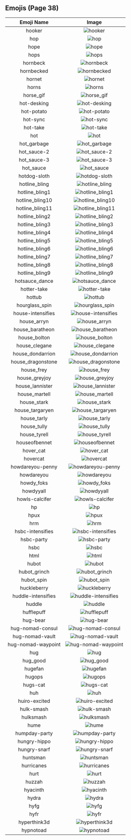 
  ## Emojis (Page 38)
  |Emoji Name|Image|
  | :-: | :-: |
  |hooker| ![hooker](/output/hooker.png)|
  |hop| ![hop](/output/hop.gif)|
  |hope| ![hope](/output/hope.jpg)|
  |hops| ![hops](/output/hops.png)|
  |hornbeck| ![hornbeck](/output/hornbeck.png)|
  |hornbecked| ![hornbecked](/output/hornbecked.png)|
  |hornet| ![hornet](/output/hornet.png)|
  |horns| ![horns](/output/horns.png)|
  |horse_gif| ![horse_gif](/output/horse_gif.gif)|
  |hot-desking| ![hot-desking](/output/hot-desking.png)|
  |hot-potato| ![hot-potato](/output/hot-potato.gif)|
  |hot-sync| ![hot-sync](/output/hot-sync.gif)|
  |hot-take| ![hot-take](/output/hot-take.png)|
  |hot| ![hot](/output/hot.png)|
  |hot_garbage| ![hot_garbage](/output/hot_garbage.png)|
  |hot_sauce-2| ![hot_sauce-2](/output/hot_sauce-2.png)|
  |hot_sauce-3| ![hot_sauce-3](/output/hot_sauce-3.png)|
  |hot_sauce| ![hot_sauce](/output/hot_sauce.png)|
  |hotdog-sloth| ![hotdog-sloth](/output/hotdog-sloth.png)|
  |hotline_bling| ![hotline_bling](/output/hotline_bling.gif)|
  |hotline_bling1| ![hotline_bling1](/output/hotline_bling1.jpg)|
  |hotline_bling10| ![hotline_bling10](/output/hotline_bling10.jpg)|
  |hotline_bling11| ![hotline_bling11](/output/hotline_bling11.jpg)|
  |hotline_bling2| ![hotline_bling2](/output/hotline_bling2.jpg)|
  |hotline_bling3| ![hotline_bling3](/output/hotline_bling3.jpg)|
  |hotline_bling4| ![hotline_bling4](/output/hotline_bling4.jpg)|
  |hotline_bling5| ![hotline_bling5](/output/hotline_bling5.jpg)|
  |hotline_bling6| ![hotline_bling6](/output/hotline_bling6.jpg)|
  |hotline_bling7| ![hotline_bling7](/output/hotline_bling7.jpg)|
  |hotline_bling8| ![hotline_bling8](/output/hotline_bling8.jpg)|
  |hotline_bling9| ![hotline_bling9](/output/hotline_bling9.jpg)|
  |hotsauce_dance| ![hotsauce_dance](/output/hotsauce_dance.gif)|
  |hotter-take| ![hotter-take](/output/hotter-take.png)|
  |hottub| ![hottub](/output/hottub.jpg)|
  |hourglass_spin| ![hourglass_spin](/output/hourglass_spin.gif)|
  |house-intensifies| ![house-intensifies](/output/house-intensifies.gif)|
  |house_arryn| ![house_arryn](/output/house_arryn.png)|
  |house_baratheon| ![house_baratheon](/output/house_baratheon.png)|
  |house_bolton| ![house_bolton](/output/house_bolton.png)|
  |house_clegane| ![house_clegane](/output/house_clegane.png)|
  |house_dondarrion| ![house_dondarrion](/output/house_dondarrion.png)|
  |house_dragonstone| ![house_dragonstone](/output/house_dragonstone.jpg)|
  |house_frey| ![house_frey](/output/house_frey.png)|
  |house_greyjoy| ![house_greyjoy](/output/house_greyjoy.png)|
  |house_lannister| ![house_lannister](/output/house_lannister.png)|
  |house_martell| ![house_martell](/output/house_martell.png)|
  |house_stark| ![house_stark](/output/house_stark.png)|
  |house_targaryen| ![house_targaryen](/output/house_targaryen.png)|
  |house_tarly| ![house_tarly](/output/house_tarly.jpg)|
  |house_tully| ![house_tully](/output/house_tully.png)|
  |house_tyrell| ![house_tyrell](/output/house_tyrell.png)|
  |houseofbennet| ![houseofbennet](/output/houseofbennet.png)|
  |hover_cat| ![hover_cat](/output/hover_cat.gif)|
  |hovercat| ![hovercat](/output/hovercat.gif)|
  |howdareyou-penny| ![howdareyou-penny](/output/howdareyou-penny.png)|
  |howdareyou| ![howdareyou](/output/howdareyou.png)|
  |howdy_foks| ![howdy_foks](/output/howdy_foks.jpg)|
  |howdyyall| ![howdyyall](/output/howdyyall.png)|
  |howls-calcifer| ![howls-calcifer](/output/howls-calcifer.png)|
  |hp| ![hp](/output/hp.jpg)|
  |hpux| ![hpux](/output/hpux.jpg)|
  |hrm| ![hrm](/output/hrm.png)|
  |hsbc-intensifies| ![hsbc-intensifies](/output/hsbc-intensifies.gif)|
  |hsbc-party| ![hsbc-party](/output/hsbc-party.gif)|
  |hsbc| ![hsbc](/output/hsbc.png)|
  |html| ![html](/output/html.png)|
  |hubot| ![hubot](/output/hubot.jpg)|
  |hubot_grinch| ![hubot_grinch](/output/hubot_grinch.png)|
  |hubot_spin| ![hubot_spin](/output/hubot_spin.gif)|
  |huckleberry| ![huckleberry](/output/huckleberry.png)|
  |huddle-intensifies| ![huddle-intensifies](/output/huddle-intensifies.gif)|
  |huddle| ![huddle](/output/huddle.png)|
  |hufflepuff| ![hufflepuff](/output/hufflepuff.png)|
  |hug-bear| ![hug-bear](/output/hug-bear.png)|
  |hug-nomad-consul| ![hug-nomad-consul](/output/hug-nomad-consul.png)|
  |hug-nomad-vault| ![hug-nomad-vault](/output/hug-nomad-vault.png)|
  |hug-nomad-waypoint| ![hug-nomad-waypoint](/output/hug-nomad-waypoint.png)|
  |hug| ![hug](/output/hug.jpg)|
  |hug_good| ![hug_good](/output/hug_good.gif)|
  |hugefan| ![hugefan](/output/hugefan.png)|
  |hugops| ![hugops](/output/hugops.png)|
  |hugs-cat| ![hugs-cat](/output/hugs-cat.gif)|
  |huh| ![huh](/output/huh.png)|
  |huiro-excited| ![huiro-excited](/output/huiro-excited.gif)|
  |hulk-smash| ![hulk-smash](/output/hulk-smash.gif)|
  |hulksmash| ![hulksmash](/output/hulksmash.png)|
  |hume| ![hume](/output/hume.png)|
  |humpday-party| ![humpday-party](/output/humpday-party.gif)|
  |hungry-hippo| ![hungry-hippo](/output/hungry-hippo.gif)|
  |hungry-snarf| ![hungry-snarf](/output/hungry-snarf.png)|
  |huntsman| ![huntsman](/output/huntsman.png)|
  |hurricanes| ![hurricanes](/output/hurricanes.png)|
  |hurt| ![hurt](/output/hurt.png)|
  |huzzah| ![huzzah](/output/huzzah.gif)|
  |hyacinth| ![hyacinth](/output/hyacinth.png)|
  |hydra| ![hydra](/output/hydra.png)|
  |hyfg| ![hyfg](/output/hyfg.jpg)|
  |hyfr| ![hyfr](/output/hyfr.png)|
  |hyperthink3d| ![hyperthink3d](/output/hyperthink3d.gif)|
  |hypnotoad| ![hypnotoad](/output/hypnotoad.gif)|
  